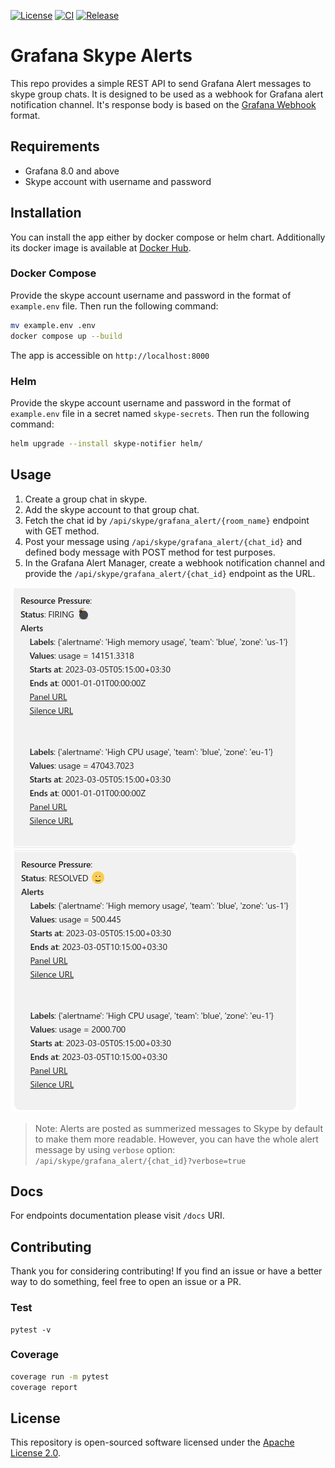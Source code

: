 [![License](https://img.shields.io/badge/License-Apache_2.0-blue.svg)](https://opensource.org/licenses/Apache-2.0)
 [![CI](https://github.com/hoptical/grafana-skype-alerts/actions/workflows/ci.yml/badge.svg)](https://github.com/hoptical/grafana-skype-alerts/actions/workflows/ci.yml)
[![Release](https://github.com/hoptical/grafana-skype-alerts/actions/workflows/release.yml/badge.svg)](https://github.com/hoptical/grafana-skype-alerts/actions/workflows/release.yml)

# Grafana Skype Alerts
This repo provides a simple REST API to send Grafana Alert messages to skype group chats. It is designed to be used as a webhook for Grafana alert notification channel. It's response body is based on the [Grafana Webhook](https://grafana.com/docs/grafana/latest/alerting/manage-notifications/webhook-notifier/) format.


## Requirements
- Grafana 8.0 and above
- Skype account with username and password 
## Installation
You can install the app either by docker compose or helm chart. Additionally its docker image is available at [Docker Hub](https://hub.docker.com/repository/docker/hamedkarbasi/grafana-skype-alerts).

### Docker Compose
Provide the skype account username and password in the format of `example.env` file. Then run the following command:
```bash
mv example.env .env
docker compose up --build
```
The app is accessible on `http://localhost:8000`

### Helm
Provide the skype account username and password in the format of `example.env` file in a secret named `skype-secrets`. Then run the following command:
```bash
helm upgrade --install skype-notifier helm/
```

## Usage
1. Create a group chat in skype.
2. Add the skype account to that group chat.
3. Fetch the chat id by `/api/skype/grafana_alert/{room_name}` endpoint with GET method.
4. Post your message using `/api/skype/grafana_alert/{chat_id}` and defined body message with POST method for test purposes.
5. In the Grafana Alert Manager, create a webhook notification channel and provide the `/api/skype/grafana_alert/{chat_id}` endpoint as the URL.

![firing-alert](static/firing-alert.png)
![resolved-alert](static/resolved-alert.png)

> Note: Alerts are posted as summerized messages to Skype by default to make them more readable. However, you can have the whole alert message by using `verbose` option: `/api/skype/grafana_alert/{chat_id}?verbose=true`


## Docs
For endpoints documentation please visit `/docs` URI.

## Contributing

Thank you for considering contributing! If you find an issue or have a better way to do something, feel free to open an issue or a PR.

### Test
```
pytest -v
```
### Coverage
```bash
coverage run -m pytest
coverage report
```
## License

This repository is open-sourced software licensed under the [Apache License 2.0](https://www.apache.org/licenses/LICENSE-2.0).